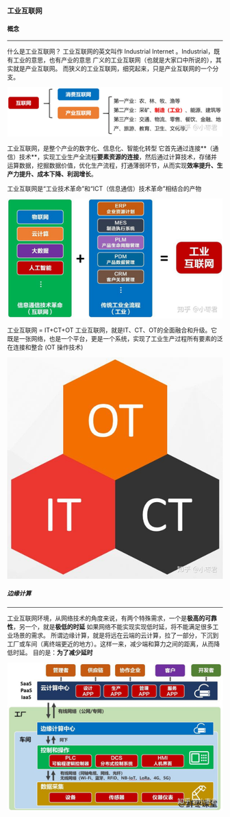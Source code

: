 ### 工业互联网

#### 概念
---
什么是工业互联网？
工业互联网的英文叫作 Industrial Internet 。Industrial，既有工业的意思，也有产业的意思
广义的工业互联网（也就是大家口中所说的），其实就是产业互联网。
而狭义的工业互联网，细究起来，只是产业互联网的一个分支。

![tcpip](https://github.com/BinWayne/interview/blob/main/media/ii.jpeg)

工业互联网，是整个产业的数字化、信息化、智能化转型
它首先通过连接**（通信）技术**，实现工业生产全流程**要素资源的连接**，然后通过计算技术，存储并运算数据，挖掘数据价值，优化生产流程，打通薄弱环节，从而实现**效率提升、生产力提升、成本下降、利润增长**。

工业互联网是“工业技术革命”和“ICT（信息通信）技术革命”相结合的产物

![tcpip](https://github.com/BinWayne/interview/blob/main/media/ii2.jpeg)

工业互联网 = IT+CT+OT
工业互联网，就是IT、CT、OT的全面融合和升级。它既是一张网络，也是一个平台，更是一个系统，实现了工业生产过程所有要素的泛在连接和整合
(OT  操作技术)

![tcpip](https://github.com/BinWayne/interview/blob/main/media/3t.jpeg)

##### 边缘计算
---
工业互联网环境，从网络技术的角度来说，有两个特殊需求，一个是**极高的可靠性**，另一个，就是**极低的时延**
如果网络不能实现实现低时延，将不能满足很多工业场景的需求。
所谓边缘计算，就是将远在云端的云计算，拉了一部分，下沉到工厂或车间（离终端更近的地方）。这样一来，减少端和算力之间的距离，从而降低时延。
目的是：**为了减少延时**

![tcpip](https://github.com/BinWayne/interview/blob/main/media/edge.jpeg)


